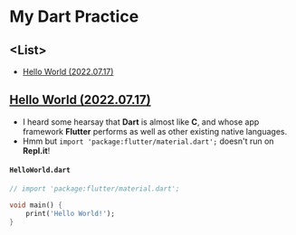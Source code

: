 # My Dart Practice


## \<List>

- [Hello World (2022.07.17)](#hello-world-20220717)


## [Hello World (2022.07.17)](#list)

- I heard some hearsay that **Dart** is almost like **C**, and whose app framework **Flutter** performs as well as other existing native languages.
- Hmm but `import 'package:flutter/material.dart';` doesn't run on **Repl.it**!

#### `HelloWorld.dart`
```dart
// import 'package:flutter/material.dart';

void main() {
	print('Hello World!');
}
```